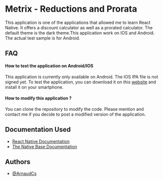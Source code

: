 
# Metrix - Reductions and Prorata

This application is one of the applications that allowed me to learn React Native. It offers a discount calculator as well as a prorated calculator. The default theme is the dark theme.This application work on IOS and Android. The actual test sample is for Android. 

## FAQ

#### How to test the application on Android/IOS

This application is currently only available on Android. The IOS IPA file is not signed yet. To test the application, you can download it on this [website](https://metrixapp.my.canva.site/) and install it on your smartphone. 

#### How to modify this application ?

You can clone the repository to modify the code. Please mention and contact me if you decide to post a modified version of the application.

## Documentation Used

 - [React Native Documentation](https://reactnative.dev/)
 - [The Native Base Documentation](https://nativebase.io/)


## Authors

- [@ArnaudCs](https://github.com/ArnaudCs)


